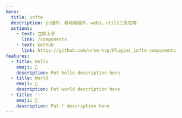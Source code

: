 ```yaml
---
hero:
  title: infte
  description: pc组件，移动端组件，web3，utils工具包等
  actions:
    - text: 立即上手
      link: /components
    - text: GetHub
      link: https://github.com/urse-hsp/Plugins_infte-components
features:
  - title: Hello
    emoji: 💎
    description: Put hello description here
  - title: World
    emoji: 🌈
    description: Put world description here
  - title: '!'
    emoji: 🚀
    description: Put ! description here
---
```

